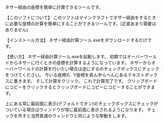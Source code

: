 ネザー経由の座標を簡単に計算できるツールです。

【このソフトについて】
このソフトはマインクラフトでネザー経由をするときに必要な座標の計算を簡単にすることができるツールです。(正直あまり需要はありません)

【インストール方法】
ネザー経由計算ツール.exeをダウンロードするだけです。

【使い方】
ネザー経由計算ツール.exeを起動します。
初期ではオーバーワールドからネザーに行くときの座標を計算するようになっています。
ネザーからオーバーワールドの計算を行いたい場合は逆にするのチェックボックスにチェックをつけてください。
今いる座標X、Y座標を真ん中らへんにあるテキストボックスに書きます。
そして計算をクリック。
これで計算完了です。
クリップボードにコピーをクリックするとクリップボードにコピーにコピーすることができます。

上にある常に最前面に表示(デフォルトでオン)のチェックボックスにチェックがついている場合はウィンドウが常に最前面に表示されるようになります。
チェックを外すと当然普通のウィンドウと同じような挙動をします。
